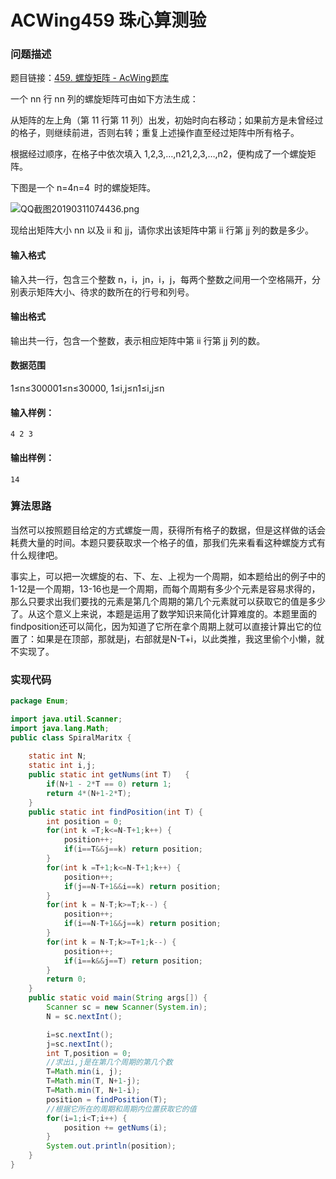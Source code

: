 # ACWing459 珠心算测验

### 问题描述

题目链接：[459. 螺旋矩阵 - AcWing题库](https://www.acwing.com/problem/content/461/)

一个 nn 行 nn 列的螺旋矩阵可由如下方法生成： 

从矩阵的左上角（第 11 行第 11 列）出发，初始时向右移动；如果前方是未曾经过的格子，则继续前进，否则右转；重复上述操作直至经过矩阵中所有格子。

根据经过顺序，在格子中依次填入 1,2,3,…,n21,2,3,…,n2，便构成了一个螺旋矩阵。

下图是一个 n=4n=4 时的螺旋矩阵。

![QQ截图20190311074436.png](https://www.acwing.com/media/article/image/2019/03/11/19_7b33d6cc43-QQ%E6%88%AA%E5%9B%BE20190311074436.png)

现给出矩阵大小 nn 以及 ii 和 jj，请你求出该矩阵中第 ii 行第 jj 列的数是多少。

#### 输入格式

输入共一行，包含三个整数 n，i，jn，i，j，每两个整数之间用一个空格隔开，分别表示矩阵大小、待求的数所在的行号和列号。

#### 输出格式

输出共一行，包含一个整数，表示相应矩阵中第 ii 行第 jj 列的数。

#### 数据范围

1≤n≤300001≤n≤30000,
1≤i,j≤n1≤i,j≤n

#### 输入样例：

```
4 2 3
```

#### 输出样例：

```
14
```

### 算法思路

当然可以按照题目给定的方式螺旋一周，获得所有格子的数据，但是这样做的话会耗费大量的时间。本题只要获取求一个格子的值，那我们先来看看这种螺旋方式有什么规律吧。

事实上，可以把一次螺旋的右、下、左、上视为一个周期，如本题给出的例子中的1-12是一个周期，13-16也是一个周期，而每个周期有多少个元素是容易求得的，那么只要求出我们要找的元素是第几个周期的第几个元素就可以获取它的值是多少了。从这个意义上来说，本题是运用了数学知识来简化计算难度的。本题里面的findposition还可以简化，因为知道了它所在拿个周期上就可以直接计算出它的位置了：如果是在顶部，那就是j，右部就是N-T+i，以此类推，我这里偷个小懒，就不实现了。

### 实现代码

```java
package Enum;

import java.util.Scanner;
import java.lang.Math;
public class SpiralMaritx {
	
	static int N;
	static int i,j;
	public static int getNums(int T)   {
		if(N+1 - 2*T == 0) return 1;
		return 4*(N+1-2*T);
	}
	public static int findPosition(int T) {
		int position = 0;
		for(int k =T;k<=N-T+1;k++) {
			position++;
			if(i==T&&j==k) return position;
		}
		for(int k =T+1;k<=N-T+1;k++) {
			position++;
			if(j==N-T+1&&i==k) return position;
		}
		for(int k = N-T;k>=T;k--) {
			position++;
			if(i==N-T+1&&j==k) return position;
		}
		for(int k = N-T;k>=T+1;k--) {
			position++;
			if(i==k&&j==T) return position;
		}
		return 0;
	}
	public static void main(String args[]) {
		Scanner sc = new Scanner(System.in);
		N = sc.nextInt();

		i=sc.nextInt();
		j=sc.nextInt();
		int T,position = 0;
		//求出i,j是在第几个周期的第几个数
		T=Math.min(i, j);
		T=Math.min(T, N+1-j);
		T=Math.min(T, N+1-i);
		position = findPosition(T);
		//根据它所在的周期和周期内位置获取它的值
		for(i=1;i<T;i++) {
			position += getNums(i);
		}
		System.out.println(position);
	}
}

```

